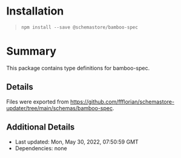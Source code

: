 # Installation
> `npm install --save @schemastore/bamboo-spec`

# Summary
This package contains type definitions for bamboo-spec.

## Details
Files were exported from https://github.com/ffflorian/schemastore-updater/tree/main/schemas/bamboo-spec.

## Additional Details
* Last updated: Mon, May 30, 2022, 07:50:59 GMT
* Dependencies: none
